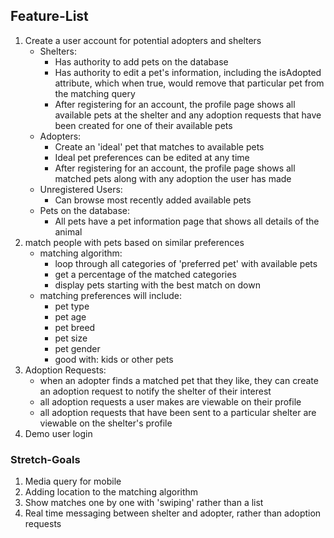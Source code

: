 ## Feature-List
1. Create a user account for potential adopters and shelters
   * Shelters:
     * Has authority to add pets on the database
     * Has authority to edit a pet's information, including the isAdopted attribute, which when true, would remove that particular pet from the matching query
     * After registering for an account, the profile page shows all available pets at the shelter and any adoption requests that have been created for one of their available pets
   * Adopters:
     * Create an 'ideal' pet that matches to available pets
     * Ideal pet preferences can be edited at any time
     * After registering for an account, the profile page shows all matched pets along with any adoption the user has made
   * Unregistered Users:
     * Can browse most recently added available pets
   * Pets on the database:
     * All pets have a pet information page that shows all details of the animal
2. match people with pets based on similar preferences
   * matching algorithm:
     * loop through all categories of 'preferred pet' with available pets
     * get a percentage of the matched categories
     * display pets starting with the best match on down
   * matching preferences will include:
     * pet type
     * pet age
     * pet breed
     * pet size
     * pet gender
     * good with: kids or other pets
3. Adoption Requests:
   * when an adopter finds a matched pet that they like, they can create an adoption request to notify the shelter of their interest
   * all adoption requests a user makes are viewable on their profile
   * all adoption requests that have been sent to a particular shelter are viewable on the shelter's profile
4. Demo user login


### Stretch-Goals
1. Media query for mobile
2. Adding location to the matching algorithm
3. Show matches one by one with 'swiping' rather than a list
4. Real time messaging between shelter and adopter, rather than adoption requests
